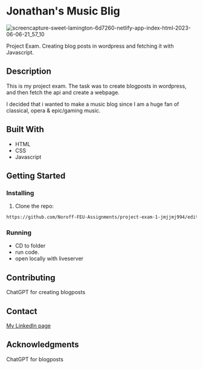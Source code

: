 # Jonathan's Music Blig

![screencapture-sweet-lamington-6d7260-netlify-app-index-html-2023-06-06-21_57_10](https://github.com/Noroff-FEU-Assignments/project-exam-1-jmjjmj994/assets/111571683/b8ccc1be-bc1f-4f0c-93b1-46f8596def04)


Project Exam. Creating blog posts in wordpress and fetching it with Javascript.

## Description

This is my project exam. The task was to create blogposts in wordpress, and then fetch the api and create a webpage.

I decided that i wanted to make a music blog since I am a huge fan of classical, opera & epic/gaming music. 



## Built With

- HTML
- CSS
- Javascript

## Getting Started

### Installing


1. Clone the repo:

```bash
https://github.com/Noroff-FEU-Assignments/project-exam-1-jmjjmj994/edit/main/README.md
```


### Running

- CD to folder
- run code.
- open locally with liveserver


## Contributing
ChatGPT for creating blogposts
## Contact




[My LinkedIn page](https://www.linkedin.com/in/jonathan-braaten-mj%C3%B8s-900b26255/?originalSubdomain=no)



## Acknowledgments
ChatGPT for blogposts
